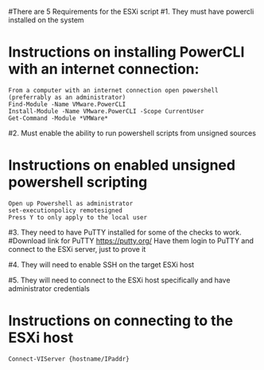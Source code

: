 #There are 5 Requirements for the ESXi script
#1. They must have powercli installed on the system 
# Instructions on installing PowerCLI with an internet connection:      
    From a computer with an internet connection open powershell (preferrably as an administrator)
    Find-Module -Name VMware.PowerCLI
    Install-Module -Name VMware.PowerCLI -Scope CurrentUser
    Get-Command -Module *VMWare*

#2. Must enable the ability to run powershell scripts from unsigned sources
# Instructions on enabled unsigned powershell scripting
    Open up Powershell as administrator
    set-executionpolicy remotesigned
    Press Y to only apply to the local user

#3. They need to have PuTTY installed for some of the checks to work.
#Download link for PuTTY
    https://putty.org/
    Have them login to PuTTY and connect to the ESXi server, just to prove it

#4. They will need to enable SSH on the target ESXi host

#5. They will need to connect to the ESXi host specifically and have administrator credentials
# Instructions on connecting to the ESXi host
    Connect-VIServer {hostname/IPaddr}
